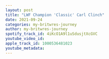 ```yaml
---
layout: post
title: "LWF Champion 'Classic' Carl Clinch"
date: 2021-09-24
categories: my-britwres-journey
author: my-britwres-journey
spotify_track_id: 4iKcO1A9l1uSdusjtXcGVC
youtube_video_id: 
apple_track_id: 1000536481023
youtube_metadata: 
---
```

